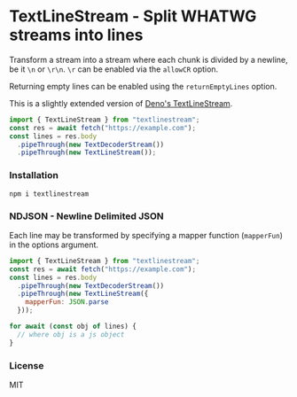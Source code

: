 # TextLineStream - Split WHATWG streams into lines

Transform a stream into a stream where each chunk is divided by a newline,
be it `\n` or `\r\n`. `\r` can be enabled via the `allowCR` option.

Returning empty lines can be enabled using the `returnEmptyLines` option.

This is a slightly extended version of [Deno's TextLineStream](https://doc.deno.land/https://deno.land/std@0.141.0/streams/mod.ts/~/TextLineStream).

 ```js
 import { TextLineStream } from "textlinestream";
 const res = await fetch("https://example.com");
 const lines = res.body
   .pipeThrough(new TextDecoderStream())
   .pipeThrough(new TextLineStream());
 ```
 
### Installation
 
 ```
 npm i textlinestream
 ```
 
### NDJSON - Newline Delimited JSON
 
Each line may be transformed by specifying a mapper function (`mapperFun`) in 
the options argument.

```js
import { TextLineStream } from "textlinestream";
const res = await fetch("https://example.com");
const lines = res.body
  .pipeThrough(new TextDecoderStream())
  .pipeThrough(new TextLineStream({
    mapperFun: JSON.parse
  }));

for await (const obj of lines) {
  // where obj is a js object
} 
```
 
### License
MIT
